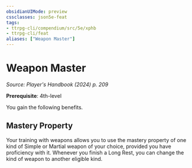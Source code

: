 ```yaml
---
obsidianUIMode: preview
cssclasses: json5e-feat
tags:
- ttrpg-cli/compendium/src/5e/xphb
- ttrpg-cli/feat
aliases: ["Weapon Master"]
---
```

# Weapon Master
*Source: Player's Handbook (2024) p. 209*  

**Prerequisite**: 4th-level

You gain the following benefits.

## Mastery Property

Your training with weapons allows you to use the mastery property of one kind of Simple or Martial weapon of your choice, provided you have proficiency with it. Whenever you finish a Long Rest, you can change the kind of weapon to another eligible kind.